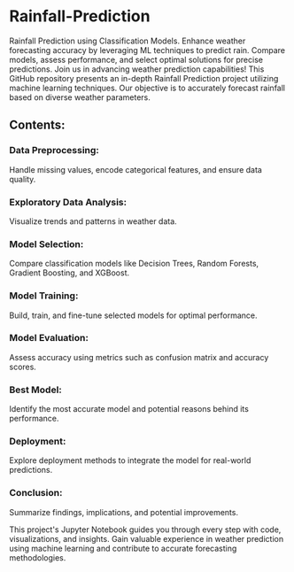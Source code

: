 # Rainfall-Prediction
Rainfall Prediction using Classification Models. Enhance weather forecasting accuracy by leveraging ML techniques to predict rain. Compare models, assess performance, and select optimal solutions for precise predictions. Join us in advancing weather prediction capabilities!
This GitHub repository presents an in-depth Rainfall Prediction project utilizing machine learning techniques. Our objective is to accurately forecast rainfall based on diverse weather parameters.

## Contents:

### Data Preprocessing:
Handle missing values, encode categorical features, and ensure data quality.

### Exploratory Data Analysis: 
Visualize trends and patterns in weather data.

### Model Selection: 
Compare classification models like Decision Trees, Random Forests, Gradient Boosting, and XGBoost.

### Model Training: 
Build, train, and fine-tune selected models for optimal performance.

### Model Evaluation: 
Assess accuracy using metrics such as confusion matrix and accuracy scores.

### Best Model:
Identify the most accurate model and potential reasons behind its performance.

### Deployment:
Explore deployment methods to integrate the model for real-world predictions.

### Conclusion: 
Summarize findings, implications, and potential improvements.

This project's Jupyter Notebook guides you through every step with code, visualizations, and insights. Gain valuable experience in weather prediction using machine learning and contribute to accurate forecasting methodologies.
